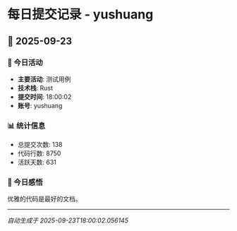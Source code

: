 # 每日提交记录 - yushuang

## 📅 2025-09-23

### 🎯 今日活动
- **主要活动**: 测试用例
- **技术栈**: Rust
- **提交时间**: 18:00:02
- **账号**: yushuang

### 📊 统计信息
- 总提交次数: 138
- 代码行数: 8750
- 活跃天数: 631

### 💭 今日感悟
优雅的代码是最好的文档。

---
*自动生成于 2025-09-23T18:00:02.056145*
